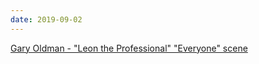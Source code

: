 ```yaml
---
date: 2019-09-02
---
```

[Gary Oldman - "Leon the Professional" "Everyone" scene](https://www.youtube.com/watch?v=74BzSTQCl_c)